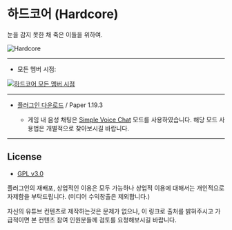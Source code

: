 # 하드코어 (Hardcore)

눈을 감지 못한 채 죽은 이들을 위하여.

![Hardcore](https://user-images.githubusercontent.com/36562850/198818849-2dd36205-84ba-4df5-afb1-9ee57be8f072.png)

---

- 모든 멤버 시점:

[![하드코어 모든 멤버 시점](https://i.ytimg.com/vi/t3K3iXz-NYY/maxresdefault.jpg)](https://www.youtube.com/playlist?list=PLSPcsedfnZmRGABA7lLcYa7gUmx-zKbk-)

---

- [플러그인 다운로드](https://github.com/Komtents/hardcore/releases/latest/download/hardcore.jar) / Paper 1.19.3

  - 게임 내 음성 채팅은 [Simple Voice Chat](https://www.curseforge.com/minecraft/mc-mods/simple-voice-chat) 모드를 사용하였습니다. 해당 모드 사용법은 개별적으로 찾아보시길 바랍니다.

---

## License

- [GPL v3.0](./LICENSE.md)

플러그인의 재배포, 상업적인 이용은 모두 가능하나 상업적 이용에 대해서는 개인적으로 자제함을 부탁드립니다. (미디어 수익창출은 제외합니다.)

자신의 유튜브 컨텐츠로 제작하는것은 문제가 없으나, 이 링크로 출처를 밝혀주시고 가급적이면 본 컨텐츠 참여 인원분들께 검토를 요청해보시길 바랍니다.
